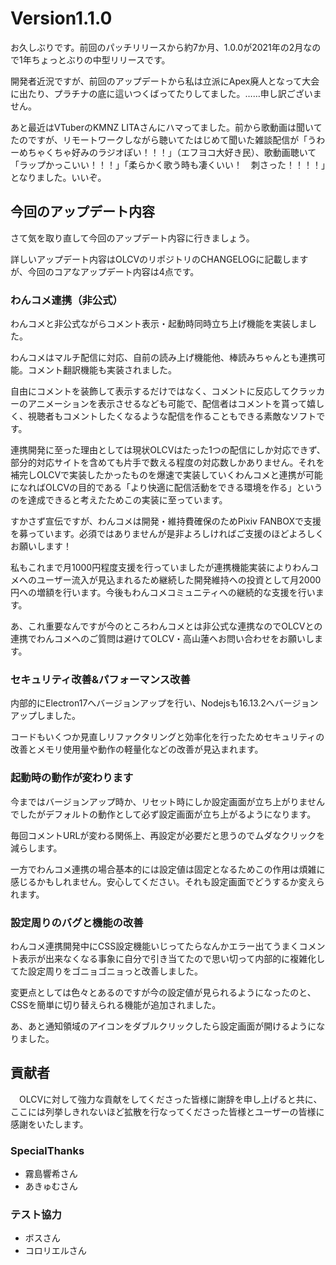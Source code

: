 # Version1.1.0

お久しぶりです。前回のパッチリリースから約7か月、1.0.0が2021年の2月なので1年ちょっとぶりの中型リリースです。

開発者近況ですが、前回のアップデートから私は立派にApex廃人となって大会に出たり、プラチナの底に這いつくばってたりしてました。……申し訳ございません。

あと最近はVTuberのKMNZ LITAさんにハマってました。前から歌動画は聞いてたのですが、リモートワークしながら聴いてたはじめて聞いた雑談配信が「うわーめちゃくちゃ好みのラジオぽい！！！」（エフヨコ大好き民）、歌動画聴いて「ラップかっこいい！！！」「柔らかく歌う時も凄くいい！　刺さった！！！！」となりました。いいぞ。

## 今回のアップデート内容

さて気を取り直して今回のアップデート内容に行きましょう。

詳しいアップデート内容はOLCVのリポジトリのCHANGELOGに記載しますが、今回のコアなアップデート内容は4点です。

### わんコメ連携（非公式）

わんコメと非公式ながらコメント表示・起動時同時立ち上げ機能を実装しました。

わんコメはマルチ配信に対応、自前の読み上げ機能他、棒読みちゃんとも連携可能。コメント翻訳機能も実装されました。

自由にコメントを装飾して表示するだけではなく、コメントに反応してクラッカーのアニメーションを表示させるなども可能で、配信者はコメントを貰って嬉しく、視聴者もコメントしたくなるような配信を作ることもできる素敵なソフトです。

連携開発に至った理由としては現状OLCVはたった1つの配信にしか対応できず、部分的対応サイトを含めても片手で数える程度の対応数しかありません。それを補完しOLCVで実装したかったものを爆速で実装していくわんコメと連携が可能になればOLCVの目的である「より快適に配信活動をできる環境を作る」というのを達成できると考えたためこの実装に至っています。

すかさず宣伝ですが、わんコメは開発・維持費確保のためPixiv FANBOXで支援を募っています。必須ではありませんが是非よろしければご支援のほどよろしくお願いします！

私もこれまで月1000円程度支援を行っていましたが連携機能実装によりわんコメへのユーザー流入が見込まれるため継続した開発維持への投資として月2000円への増額を行います。今後もわんコメコミュニティへの継続的な支援を行います。

あ、これ重要なんですが今のところわんコメとは非公式な連携なのでOLCVとの連携でわんコメへのご質問は避けてOLCV・高山蓮へお問い合わせをお願いします。

### セキュリティ改善&パフォーマンス改善

内部的にElectron17へバージョンアップを行い、Nodejsも16.13.2へバージョンアップしました。

コードもいくつか見直しリファクタリングと効率化を行ったためセキュリティの改善とメモリ使用量や動作の軽量化などの改善が見込まれます。

### 起動時の動作が変わります

今まではバージョンアップ時か、リセット時にしか設定画面が立ち上がりませんでしたがデフォルトの動作として必ず設定画面が立ち上がるようになります。

毎回コメントURLが変わる関係上、再設定が必要だと思うのでムダなクリックを減らします。

一方でわんコメ連携の場合基本的には設定値は固定となるためこの作用は煩雑に感じるかもしれません。安心してください。それも設定画面でどうするか変えられます。

### 設定周りのバグと機能の改善

わんコメ連携開発中にCSS設定機能いじってたらなんかエラー出てうまくコメント表示が出来なくなる事象に自分で引き当てたので思い切って内部的に複雑化してた設定周りをゴニョゴニョっと改善しました。

変更点としては色々とあるのですが今の設定値が見られるようになったのと、CSSを簡単に切り替えられる機能が追加されました。

あ、あと通知領域のアイコンをダブルクリックしたら設定画面が開けるようになりました。

## 貢献者

　OLCVに対して強力な貢献をしてくださった皆様に謝辞を申し上げると共に、ここには列挙しきれないほど拡散を行なってくださった皆様とユーザーの皆様に感謝をいたします。

### SpecialThanks

- 霧島響希さん
- あきゅむさん

### テスト協力

- ボスさん
- コロリエルさん
